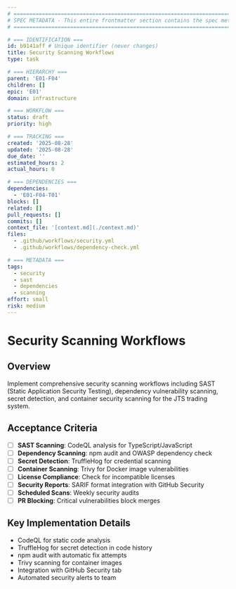 ```yaml
---
# ============================================================================
# SPEC METADATA - This entire frontmatter section contains the spec metadata
# ============================================================================

# === IDENTIFICATION ===
id: b9141aff # Unique identifier (never changes)
title: Security Scanning Workflows
type: task

# === HIERARCHY ===
parent: 'E01-F04'
children: []
epic: 'E01'
domain: infrastructure

# === WORKFLOW ===
status: draft
priority: high

# === TRACKING ===
created: '2025-08-28'
updated: '2025-08-28'
due_date: ''
estimated_hours: 2
actual_hours: 0

# === DEPENDENCIES ===
dependencies:
  - 'E01-F04-T01'
blocks: []
related: []
pull_requests: []
commits: []
context_file: '[context.md](./context.md)'
files:
  - .github/workflows/security.yml
  - .github/workflows/dependency-check.yml

# === METADATA ===
tags:
  - security
  - sast
  - dependencies
  - scanning
effort: small
risk: medium
---
```


# Security Scanning Workflows

## Overview

Implement comprehensive security scanning workflows including SAST (Static Application Security Testing), dependency vulnerability scanning, secret detection, and container security scanning for the JTS trading system.

## Acceptance Criteria

- [ ] **SAST Scanning**: CodeQL analysis for TypeScript/JavaScript
- [ ] **Dependency Scanning**: npm audit and OWASP dependency check
- [ ] **Secret Detection**: TruffleHog for credential scanning
- [ ] **Container Scanning**: Trivy for Docker image vulnerabilities
- [ ] **License Compliance**: Check for incompatible licenses
- [ ] **Security Reports**: SARIF format integration with GitHub Security
- [ ] **Scheduled Scans**: Weekly security audits
- [ ] **PR Blocking**: Critical vulnerabilities block merges

## Key Implementation Details

- CodeQL for static code analysis
- TruffleHog for secret detection in code history
- npm audit with automatic fix attempts
- Trivy scanning for container images
- Integration with GitHub Security tab
- Automated security alerts to team
